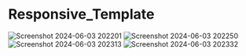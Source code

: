 # Responsive_Template
![Screenshot 2024-06-03 202201](https://github.com/XSaadiX/Responsive_Template/assets/121130365/455ee160-cbc0-4110-8499-cfe632384550)
![Screenshot 2024-06-03 202250](https://github.com/XSaadiX/Responsive_Template/assets/121130365/76f26d0b-2e18-44b2-bb24-c726268e218d)
![Screenshot 2024-06-03 202313](https://github.com/XSaadiX/Responsive_Template/assets/121130365/da2cab75-5b1e-49ca-a034-7ab283288c58)
![Screenshot 2024-06-03 202332](https://github.com/XSaadiX/Responsive_Template/assets/121130365/ec01b8a8-302d-40ad-9211-81e650fcb205)
